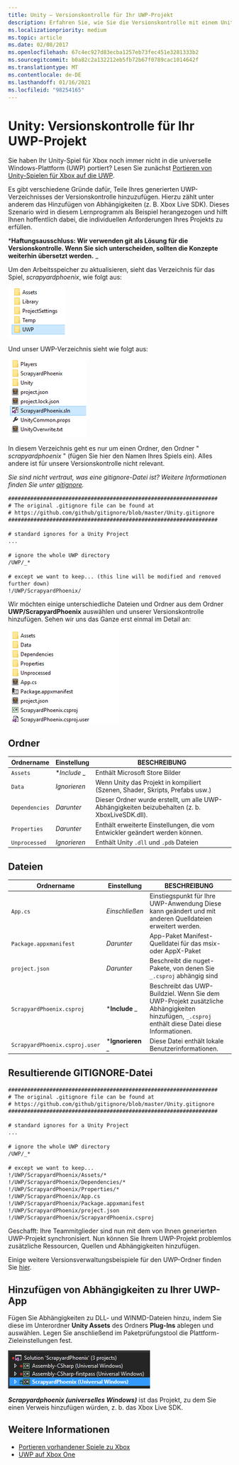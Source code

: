 ```yaml
---
title: Unity – Versionskontrolle für Ihr UWP-Projekt
description: Erfahren Sie, wie Sie die Versionskontrolle mit einem Unity-Spiel für Xbox mithilfe der universelle Windows-Plattform (UWP) verwenden.
ms.localizationpriority: medium
ms.topic: article
ms.date: 02/08/2017
ms.openlocfilehash: 67c4ec927d83ecba1257eb73fec451e3281333b2
ms.sourcegitcommit: b0a82c2a132212eb5fb72b67f0789cac1014642f
ms.translationtype: MT
ms.contentlocale: de-DE
ms.lasthandoff: 01/16/2021
ms.locfileid: "98254165"
---
```

# <a name="unity-version-control-your-uwp-project"></a>Unity: Versionskontrolle für Ihr UWP-Projekt

Sie haben Ihr Unity-Spiel für Xbox noch immer nicht in die universelle Windows-Plattform (UWP) portiert?  Lesen Sie zunächst [Portieren von Unity-Spielen für Xbox auf die UWP](development-lanes-unity.md).

Es gibt verschiedene Gründe dafür, Teile Ihres generierten UWP-Verzeichnisses der Versionskontrolle hinzuzufügen. Hierzu zählt unter anderem das Hinzufügen von Abhängigkeiten (z. B. Xbox Live SDK).  Dieses Szenario wird in diesem Lernprogramm als Beispiel herangezogen und hilft Ihnen hoffentlich dabei, die individuellen Anforderungen Ihres Projekts zu erfüllen.

***Haftungsausschluss: Wir verwenden git als Lösung für die Versionskontrolle.  Wenn Sie sich unterscheiden, sollten die Konzepte weiterhin übersetzt werden.** _

Um den Arbeitsspeicher zu aktualisieren, sieht das Verzeichnis für das Spiel, _*_scrapyardphoenix_*_, wie folgt aus:

![Build-Zielordner](images/build-destination.png)

Und unser UWP-Verzeichnis sieht wie folgt aus:

![UWP-VS-Lösung](images/uwp-vs-solution.png)

In diesem Verzeichnis geht es nur um einen Ordner, den Ordner " _*_scrapyardphoenix_*_ " (fügen Sie hier den Namen Ihres Spiels ein).  Alles andere ist für unsere Versionskontrolle nicht relevant.

_*_Sie sind nicht vertraut, was eine gitignore-Datei ist?  Weitere Informationen finden Sie unter [gitignore](https://git-scm.com/docs/gitignore)._*_

```console
##################################################################
# The original .gitignore file can be found at
# https://github.com/github/gitignore/blob/master/Unity.gitignore
##################################################################

# standard ignores for a Unity Project
...

# ignore the whole UWP directory
/UWP/_*

# except we want to keep... (this line will be modified and removed further down)
!/UWP/ScrapyardPhoenix/
```

Wir möchten einige unterschiedliche Dateien und Ordner aus dem Ordner **UWP/ScrapyardPhoenix** auswählen und unserer Versionskontrolle hinzufügen.  Sehen wir uns das Ganze erst einmal im Detail an:

![UWP-Buildverzeichnis](images/uwp-build-directory.png)  

## <a name="folders"></a>Ordner  

| Ordnername | Einstellung | BESCHREIBUNG |
|-------------|---------|-------------|
| `Assets` | **_Include_* _ | Enthält Microsoft Store Bilder |
| `Data` | _*_Ignorieren_*_ | Wenn Unity das Projekt in kompiliert (Szenen, Shader, Skripts, Prefabs usw.) |
| `Dependencies` | _*_Darunter_*_ | Dieser Ordner wurde erstellt, um alle UWP-Abhängigkeiten beizubehalten (z. b. XboxLiveSDK.dll). |
| `Properties` | _*_Darunter_*_ | Enthält erweiterte Einstellungen, die vom Entwickler geändert werden können. |
| `Unprocessed` | _*_Ignorieren_*_ | Enthält Unity `.dll` und `.pdb` Dateien |

## <a name="files"></a>Dateien  

| Ordnername | Einstellung | BESCHREIBUNG |
|-------------|---------|-------------|
| `App.cs` | _*_Einschließen_*_ | Einstiegspunkt für Ihre UWP-Anwendung Diese kann geändert und mit anderen Quelldateien erweitert werden. |
| `Package.appxmanifest` | _*_Darunter_*_ | App-Paket Manifest-Quelldatei für das msix-oder AppX-Paket |
| `project.json` | _*_Darunter_*_ | Beschreibt die nuget-Pakete, von denen Sie `_.csproj` abhängig sind |
| `ScrapyardPhoenix.csproj` | ***Include** _ | Beschreibt das UWP-Buildziel. Wenn Sie dem UWP-Projekt zusätzliche Abhängigkeiten hinzufügen, `_.csproj` enthält diese Datei diese Informationen. |
| `ScrapyardPhoenix.csproj.user` | ***Ignorieren** _ | Diese Datei enthält lokale Benutzerinformationen. |

## <a name="resulting-gitignore"></a>Resultierende GITIGNORE-Datei

```console
##################################################################
# The original .gitignore file can be found at
# https://github.com/github/gitignore/blob/master/Unity.gitignore
##################################################################

# standard ignores for a Unity Project
...

# ignore the whole UWP directory
/UWP/_*

# except we want to keep...
!/UWP/ScrapyardPhoenix/Assets/*
!/UWP/ScrapyardPhoenix/Dependencies/*
!/UWP/ScrapyardPhoenix/Properties/*
!/UWP/ScrapyardPhoenix/App.cs
!/UWP/ScrapyardPhoenix/Package.appxmanifest
!/UWP/ScrapyardPhoenix/project.json
!/UWP/ScrapyardPhoenix/ScrapyardPhoenix.csproj
```

Geschafft: Ihre Teammitglieder sind nun mit dem von Ihnen generierten UWP-Projekt synchronisiert. Nun können Sie Ihrem UWP-Projekt problemlos zusätzliche Ressourcen, Quellen und Abhängigkeiten hinzufügen.

Einige weitere Versionsverwaltungsbeispiele für den UWP-Ordner finden Sie [hier](https://bitbucket.org/Unity-Technologies/windowsstoreappssamples/overview).

## <a name="adding-dependencies-to-your-uwp-app"></a>Hinzufügen von Abhängigkeiten zu Ihrer UWP-App

Fügen Sie Abhängigkeiten zu DLL- und WINMD-Dateien hinzu, indem Sie diese im Unterordner **Unity Assets** des Ordners **Plug-Ins** ablegen und auswählen. Legen Sie anschließend im Paketprüfungstool die Plattform-Zieleinstellungen fest.

![UWP-Lösung](images/uwp-solution.PNG)

**_Scrapyardphoenix (universelles Windows)_** ist das Projekt, zu dem Sie einen Verweis hinzufügen würden, z. b. das Xbox Live SDK.

## <a name="see-also"></a>Weitere Informationen

- [Portieren vorhandener Spiele zu Xbox](development-lanes-landing.md)
- [UWP auf Xbox One](index.md)
